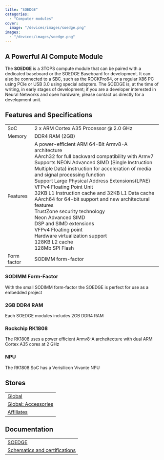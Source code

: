 ```yaml
---
title: "SOEDGE"
categories: 
  - "Computer modules"
cover: 
  image: "/devices/images/soedge.png"
images:
  - "/devices/images/soedge.png"
---
```


## A Powerful AI Compute Module

The **SOEDGE** is a 3TOPS compute module that can be paired with a dedicated baseboard or the SOEDGE Baseboard for development. It can also be connected to a SBC, such as the ROCKPro64, or a regular X86 PC using PCIe or USB 3.0 using special adapters. The SOEDGE is, at the time of writing, in early stages of development; if you are a developer interested in Neural Networks and open hardware, please contact us directly for a development unit. 

## Features and Specifications

|     |     |
| --- | --- |
| SoC | 2 x ARM Cortex A35 Processor @ 2.0 GHz |
| Memory | DDR4 RAM (2GB) |
| Features | A power-efficient ARM 64-Bit Armv8-A architecture <br> AArch32 for full backward compatibility with Armv7 <br> Supports NEON Advanced SIMD (Single Instruction Multiple Data) instruction for acceleration of media and signal processing function <br> Support Large Physical Address Extensions(LPAE) <br> VFPv4 Floating Point Unit <br> 32KB L1 Instruction cache and 32KB L1 Data cache <br> AArch64 for 64-bit support and new architectural features <br> TrustZone security technology <br> Neon Advanced SIMD <br> DSP and SIMD extensions <br> VFPv4 Floating point <br> Hardware virtualization support <br> 128KB L2 cache <br> 128Mb SPI Flash |
| Form factor | SODIMM form-factor |

### SODIMM Form-Factor

With the small SODIMM form-factor the SOEDGE is perfect for use as a embedded project

### 2GB DDR4 RAM

Each SOEDGE modules includes 2GB DDR4 RAM

### Rockchip RK1808

The RK1808 uses a power efficient Armv8-A archeitecture with dual ARM Cortex A35 cores at 2 GHz

### NPU

The RK1808 SoC has a Verisilicon Vivante NPU

## Stores

|     |
| --- |
| [Global](https://pine64.com/product-category/soedge/) |
| [Global: Accessories](https://pine64.com/product-category/soedge-accessories/) |
| [Affiliates](/affiliates/) |

## Documentation

|     |
| --- |
| [SOEDGE](/documentation/SOEDGE/) |
| [Schematics and certifications](/documentation/SOEDGE/Further_information/Schematics_and_certifications/) |
